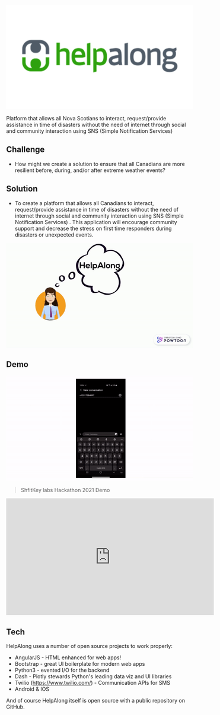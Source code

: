 ![Screenshot](asset/helpalong.png)

Platform that allows all Nova Scotians to interact, request/provide assistance in time of disasters without the need of internet through social and community interaction using SNS (Simple Notification Services)

## Challenge

- How might we create a solution to ensure that all Canadians are more resilient before, during, and/or after extreme weather events?

## Solution
- To create a platform that allows all Canadians to interact, request/provide assistance in time of disasters without the need of internet through social and community interaction using SNS (Simple Notification Services) .  This application will encourage community support and decrease the stress on first time responders during disasters or unexpected events.

![Screenshot](asset/intro.gif)

## Demo

![Screenshot](asset/demo.gif)

> ShfitKey labs Hackathon 2021 Demo

<iframe width="560" height="315" src="https://www.youtube.com/embed/tveFRt__3sc" title="YouTube video player" frameborder="0" allow="accelerometer; autoplay; clipboard-write; encrypted-media; gyroscope; picture-in-picture" allowfullscreen></iframe>

## Tech

HelpAlong uses a number of open source projects to work properly:

- AngularJS - HTML enhanced for web apps!
- Bootstrap - great UI boilerplate for modern web apps
- Python3 - evented I/O for the backend
- Dash - Plotly stewards Python's leading data viz and UI libraries 
- Twilio (https://www.twilio.com/) - Communication APIs for SMS
- Android & IOS

And of course HelpAlong itself is open source with a public repository on GitHub.
